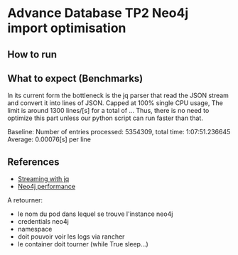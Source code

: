 # Advance Database TP2 Neo4j import optimisation

## How to run

## What to expect (Benchmarks)

In its current form the bottleneck is the jq parser that read the JSON stream and convert it into lines of JSON. Capped at 100% single CPU usage, The limit is around 1300 lines/[s] for a total of ...
Thus, there is no need to optimize this part unless our python script can run faster than that.

Baseline:
	Number of entries processed: 5354309, total time: 1:07:51.236645
	Average: 0.00076[s] per line


## References

- [Streaming with jq](https://www.reddit.com/r/bash/comments/myoft4/streaming_with_jq/)
- [Neo4j performance](https://neo4j.com/docs/python-manual/current/performance/ )


A retourner:
 - le nom du pod dans lequel se trouve l'instance neo4j
 - credentials neo4j
 - namespace
 - doit pouvoir voir les logs via rancher
 - le container doit tourner (while True sleep...)